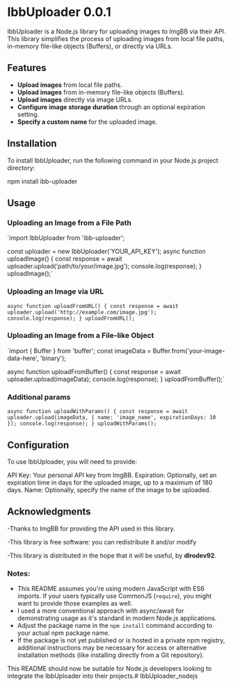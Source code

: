 # IbbUploader 0.0.1

IbbUploader is a Node.js library for uploading images to ImgBB via their API. This library simplifies the process of uploading images from local file paths, in-memory file-like objects (Buffers), or directly via URLs.

## Features

- **Upload images** from local file paths.
- **Upload images** from in-memory file-like objects (Buffers).
- **Upload images** directly via image URLs.
- **Configure image storage duration** through an optional expiration setting.
- **Specify a custom name** for the uploaded image.

## Installation

To install IbbUploader, run the following command in your Node.js project directory:

npm install ibb-uploader

## Usage

### Uploading an Image from a File Path

`import IbbUploader from 'ibb-uploader';

const uploader = new IbbUploader('YOUR_API_KEY');
async function uploadImage() {
  const response = await uploader.upload('path/to/your/image.jpg');
  console.log(response);
}
uploadImage();`

### Uploading an Image via URL

`async function uploadFromURL() {
  const response = await uploader.upload('http://example.com/image.jpg');
  console.log(response);
}
uploadFromURL();`

### Uploading an Image from a File-like Object

`import { Buffer } from 'buffer';
const imageData = Buffer.from('your-image-data-here', 'binary');

async function uploadFromBuffer() {
  const response = await uploader.upload(imageData);
  console.log(response);
}
uploadFromBuffer();`

### Additional params

`async function uploadWithParams() {
  const response = await uploader.upload(imageData, {
    name: 'image_name',
    expirationDays: 10
  });
  console.log(response);
}
uploadWithParams(); `

## Configuration

To use IbbUploader, you will need to provide:

API Key: Your personal API key from ImgBB.
Expiration: Optionally, set an expiration time in days for the uploaded image, up to a maximum of 180 days.
Name: Optionally, specify the name of the image to be uploaded.


## Acknowledgments

-Thanks to ImgBB for providing the API used in this library.

-This library is free software: you can redistribute it and/or modify

-This library is distributed in the hope that it will be useful, by **dlrodev92**.

### Notes:

- This README assumes you're using modern JavaScript with ES6 imports. If your users typically use CommonJS (`require`), you might want to provide those examples as well.
- I used a more conventional approach with async/await for demonstrating usage as it's standard in modern Node.js applications.
- Adjust the package name in the `npm install` command according to your actual npm package name.
- If the package is not yet published or is hosted in a private npm registry, additional instructions may be necessary for access or alternative installation methods (like installing directly from a Git repository).

This README should now be suitable for Node.js developers looking to integrate the IbbUploader into their projects.# IbbUploader_nodejs

